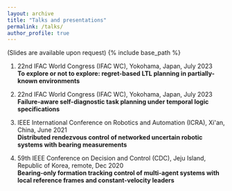 ```yaml
---
layout: archive
title: "Talks and presentations"
permalink: /talks/
author_profile: true
---
```


(Slides are available upon request)
{% include base_path %}

1. 22nd IFAC World Congress (IFAC WC), Yokohama, Japan, July 2023  
**To explore or not to explore: regret-based LTL planning in partially-known environments**

1. 22nd IFAC World Congress (IFAC WC), Yokohama, Japan, July 2023  
**Failure-aware self-diagnostic task planning under temporal logic specifications**

1. IEEE International Conference on Robotics and Automation (ICRA), Xi'an, China, June 2021  
**Distributed rendezvous control of networked uncertain robotic systems with bearing measurements**

1. 59th IEEE Conference on Decision and Control (CDC), Jeju Island, Republic of Korea, remote, Dec 2020  
**Bearing-only formation tracking control of multi-agent systems with local reference frames and constant-velocity leaders**
